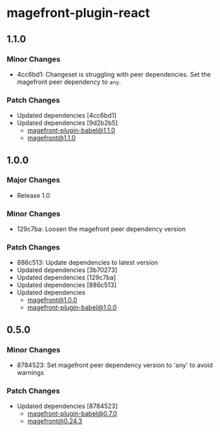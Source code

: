 # magefront-plugin-react

## 1.1.0

### Minor Changes

- 4cc6bd1: Changeset is struggling with peer dependencies.
  Set the magefront peer dependency to `any`.

### Patch Changes

- Updated dependencies [4cc6bd1]
- Updated dependencies [9d2b2b5]
  - magefront-plugin-babel@1.1.0
  - magefront@1.1.0

## 1.0.0

### Major Changes

- Release 1.0

### Minor Changes

- 129c7ba: Loosen the magefront peer dependency version

### Patch Changes

- 886c513: Update dependencies to latest version
- Updated dependencies [3b70273]
- Updated dependencies [129c7ba]
- Updated dependencies [886c513]
- Updated dependencies
  - magefront@1.0.0
  - magefront-plugin-babel@1.0.0

## 0.5.0

### Minor Changes

- 8784523: Set magefront peer dependency version to 'any' to avoid warnings

### Patch Changes

- Updated dependencies [8784523]
  - magefront-plugin-babel@0.7.0
  - magefront@0.24.3
